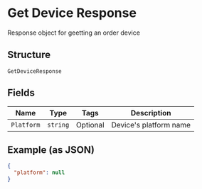 
# Get Device Response

Response object for geetting an order device

## Structure

`GetDeviceResponse`

## Fields

| Name | Type | Tags | Description |
|  --- | --- | --- | --- |
| `Platform` | `string` | Optional | Device's platform name |

## Example (as JSON)

```json
{
  "platform": null
}
```

